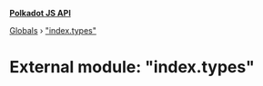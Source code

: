 **[Polkadot JS API](../README.md)**

[Globals](../globals.md) › [&quot;index.types&quot;](_index_types_.md)

# External module: "index.types"

